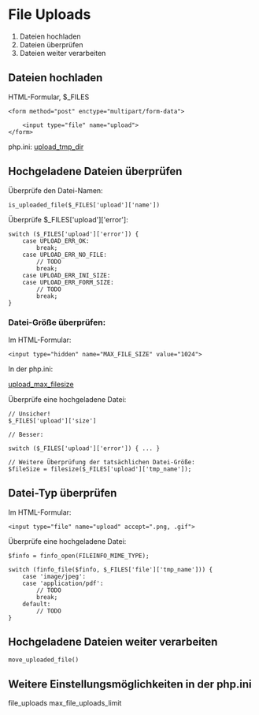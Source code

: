 # File Uploads

1. Dateien hochladen
2. Dateien überprüfen
3. Dateien weiter verarbeiten

## Dateien hochladen

HTML-Formular, $_FILES

    <form method="post" enctype="multipart/form-data">

        <input type="file" name="upload">
    </form>

php.ini: [upload_tmp_dir](https://www.php.net/manual/en/ini.core.php#ini.upload-tmp-dir)


## Hochgeladene Dateien überprüfen

Überprüfe den Datei-Namen:

    is_uploaded_file($_FILES['upload']['name'])

Überprüfe $_FILES['upload']['error']:

    switch ($_FILES['upload']['error']) {
        case UPLOAD_ERR_OK:
            break;
        case UPLOAD_ERR_NO_FILE:
            // TODO
            break;
        case UPLOAD_ERR_INI_SIZE:
        case UPLOAD_ERR_FORM_SIZE:
            // TODO
            break;
    }

### Datei-Größe überprüfen:

Im HTML-Formular:

    <input type="hidden" name="MAX_FILE_SIZE" value="1024">

In der php.ini:

[upload_max_filesize](https://www.php.net/manual/en/ini.core.php#ini.upload-max-filesize)

Überprüfe eine hochgeladene Datei:

    // Unsicher!
    $_FILES['upload']['size']

    // Besser:

    switch ($_FILES['upload']['error']) { ... }

    // Weitere Überprüfung der tatsächlichen Datei-Größe:
    $fileSize = filesize($_FILES['upload']['tmp_name']);



## Datei-Typ überprüfen

Im HTML-Formular:

    <input type="file" name="upload" accept=".png, .gif">

Überprüfe eine hochgeladene Datei:

    $finfo = finfo_open(FILEINFO_MIME_TYPE);

    switch (finfo_file($finfo, $_FILES['file']['tmp_name'])) {
        case 'image/jpeg':
        case 'application/pdf':
            // TODO
            break;
        default:
            // TODO
    }


## Hochgeladene Dateien weiter verarbeiten

    move_uploaded_file()


## Weitere Einstellungsmöglichkeiten in der php.ini

file_uploads
max_file_uploads_limit